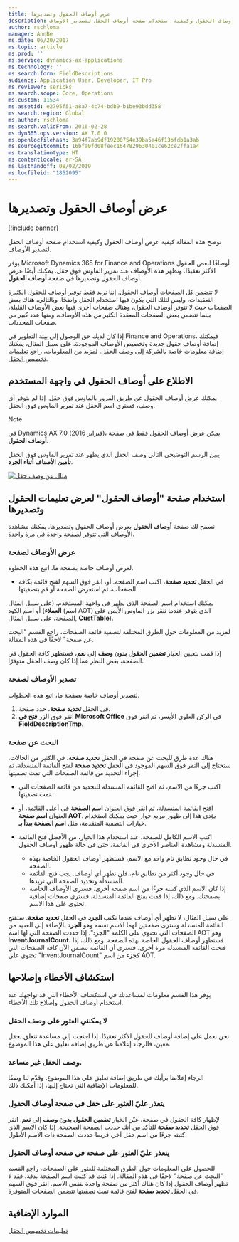 ```yaml
---
title: عرض أوصاف الحقول وتصديرها
description: توضح هذه المقالة كيفية عرض أوصاف الحقول وكيفية استخدام صفحة أوصاف الحقل لتصدير الأوصاف.
author: rschloma
manager: AnnBe
ms.date: 06/20/2017
ms.topic: article
ms.prod: ''
ms.service: dynamics-ax-applications
ms.technology: ''
ms.search.form: FieldDescriptions
audience: Application User, Developer, IT Pro
ms.reviewer: sericks
ms.search.scope: Core, Operations
ms.custom: 11534
ms.assetid: e2795f51-a8a7-4c74-bdb9-b1be93bdd358
ms.search.region: Global
ms.author: rschloma
ms.search.validFrom: 2016-02-28
ms.dyn365.ops.version: AX 7.0.0
ms.openlocfilehash: 3a94f7ab9df19200754e39ba5a46f13bfdb1a3ab
ms.sourcegitcommit: 16bfa0fd08feec1647829630401ce62ce2ffa1a4
ms.translationtype: HT
ms.contentlocale: ar-SA
ms.lasthandoff: 08/02/2019
ms.locfileid: "1852095"
---
```

# <a name="view-and-export-field-descriptions"></a>عرض أوصاف الحقول وتصديرها

[!include [banner](../includes/banner.md)]

توضح هذه المقالة كيفية عرض أوصاف الحقول وكيفية استخدام صفحة أوصاف الحقل لتصدير الأوصاف.

يوفر Microsoft Dynamics 365 for Finance and Operations أوصافًا لبعض الحقول الأكثر تعقيدًا. وتظهر هذه الأوصاف عند تمرير الماوس فوق حقل. يمكنك أيضًا عرض أوصاف الحقول وتصديرها في صفحة **أوصاف الحقول**.

لا تتضمن كل الصفحات أوصاف الحقول. إننا نريد فقط توفير أوصاف للحقول الكثيرة التعقيدات، وليس لتلك التي يكون فيها استخدام الحقل واضحًا. وبالتالي، هناك بعض الصفحات حيث لا تتوفر أوصاف الحقول، وهناك صفحات أخرى فيها بعض الأوصاف القليلة، بينما تتضمن بعض الصفحات المعقدة الكثير من هذه الأوصاف، ومنها عدد كبير من صفحات المحددات.

إذا كان لديك حق الوصول إلى بيئة التطوير في Finance and Operations، فيمكنك إضافة أوصاف حقول جديدة وتخصيص الأوصاف الموجودة. على سبيل المثال، يمكنك إضافة معلومات خاصة بالشركة إلى وصف الحقل. لمزيد من المعلومات، راجع [تعليمات تخصيص الحقل](../../dev-itpro/user-interface/customize-field-help.md).

## <a name="see-field-descriptions-in-the-user-interface"></a>الاطلاع على أوصاف الحقول في واجهة المستخدم

يمكنك عرض أوصاف الحقول عن طريق المرور بالماوس فوق حقل. إذا لم يتوفر أي وصف، فسترى اسم الحقل عند تمرير الماوس فوق الحقل.

> [!NOTE]
> في Dynamics AX 7.0 (فبراير 2016)، يمكن عرض أوصاف الحقول فقط في صفحة **أوصاف الحقول**.

يبين الرسم التوضيحي التالي وصف الحقل الذي يظهر عند تمرير الماوس فوق الحقل **تأمين الأصناف أثناء الجرد**.

[![مثال عن وصف حقل](./media/field-description.png)](./media/field-description.png)

## <a name="use-the-field-descriptions-page-to-view-and-export-field-help"></a>استخدام صفحة "أوصاف الحقول" لعرض تعليمات الحقول وتصديرها

تسمح لك صفحة **أوصاف الحقول** بعرض أوصاف الحقول وتصديرها. يمكنك مشاهدة الأوصاف التي تتوفر لصفحة واحدة في مرة واحدة.

### <a name="view-the-descriptions-for-a-page"></a>عرض الأوصاف لصفحة

لعرض أوصاف خاصة بصفحة ما، اتبع هذه الخطوة.

- في الحقل **تحديد صفحة‬**، اكتب اسم الصفحة. أو، انقر فوق السهم لفتح قائمة بكافة الصفحات، ثم استعرض الصفحة أو قم بتصفيتها.

يمكنك استخدام اسم الصفحة الذي يظهر في واجهة المستخدم، (على سبيل المثال **العملاء**) أو اسم الكود (اسم AOT) الذي يتوفر عندما تنقر بزر الماوس الأيمن على الصفحة، على سبيل المثال, **CustTable**).

لمزيد من المعلومات حول الطرق المختلفة لتصفية قائمة الصفحات، راجع القسم "البحث عن صفحة" لاحقًا في هذه المقالة.

إذا قمت بتعيين الخيار **تضمين الحقول بدون وصف** إلى **نعم**، فستظهر كافة الحقول في الصفحة، بغض النظر عما إذا كان وصف الحقل متوفرًا.

### <a name="export-the-descriptions-for-a-page"></a>تصدير الأوصاف لصفحة

لتصدير أوصاف خاصة بصفحة ما، اتبع هذه الخطوات.

1. في الحقل **تحديد صفحة**، حدد صفحة.
2. انقر فوق الزر **فتح في Microsoft Office** في الركن العلوي الأيسر، ثم انقر فوق **FieldDescriptionTmp**.

### <a name="searching-for-a-page"></a>البحث عن صفحة

هناك عدة طرق للبحث عن صفحة في الحقل **تحديد صفحة**. في الكثير من الحالات، ستحتاج إلى النقر فوق السهم الموجود في الحقل **تحديد صفحة** لفتح القائمة المنسدلة، ثم إجراء التحديد من قائمة الصفحات التي تمت تصفيتها.

- اكتب جزءًا من الاسم، ثم افتح القائمة المنسدلة للتحديد من قائمة الصفحات التي تمت تصفيتها.
- افتح القائمة المنسدلة، ثم انقر فوق العنوان **اسم الصفحة** في أعلى القائمة، أو العنوان **اسم صفحة AOT**. يؤدي هذا إلى ظهور مربع حوار حيث يمكنك استخدام خيارات التصفية المتقدمة، مثل **اسم الصفحة يبدأ بـ**.
- اكتب الاسم الكامل للصفحة. عند استخدام هذا الخيار، من الأفضل فتح القائمة المنسدلة ومشاهدة العناصر الأخرى في القائمة، حتى في حالة ظهور أوصاف الحقول.

    - في حال وجود تطابق تام واحد مع الاسم، فستظهر أوصاف الحقول الخاصة بهذه الصفحة.
    - في حال وجود أكثر من تطابق تام، فلن تظهر أي أوصاف. يجب فتح القائمة المنسدلة وتحديد الصفحة التي تريدها.
    - إذا كان الاسم الذي كتبته جزءًا من اسم صفحة أخرى، فسترى الأوصاف الخاصة بصفحتك. ومع ذلك، إذا قمت بفتح القائمة المنسدلة، فسترى صفحات إضافية تحتوي على هذا الاسم.

على سبيل المثال، لا تظهر أي أوصاف عندما تكتب **الجرد** في الحقل **تحديد صفحة**. ستفتح القائمة المنسدلة وسترى صفحتين لهما الاسم نفسه وهو **الجرد** بالإضافة إلى العديد من الصفحات التي تحتوي على الكلمة "الجرد". إذا حددت الصفحة التي لها اسم AOT وهو **InventJournalCount**، فستظهر أوصاف الحقول الخاصة بهذه الصفحة. ومع ذلك، إذا فتحت القائمة المنسدلة مرة أخرى، فسترى أن القائمة تتضمن الآن كافة الصفحات التي تحتوي على "InventJournalCount" كجزء من اسم AOT.

## <a name="troubleshooting"></a>استكشاف الأخطاء وإصلاحها

يوفر هذا القسم معلومات لمساعدتك في استكشاف الأخطاء التي قد تواجهك عند استخدام أوصاف الحقول وإصلاح تلك الأخطاء.

### <a name="i-cant-find-a-field-description"></a>لا يمكنني العثور على وصف الحقل

نحن نعمل على إضافة أوصاف للحقول الأكثر تعقيدًا. إذا احتجت إلى مساعدة تتعلق بحقل معين، فالرجاء إعلامنا عن طريق إضافة تعليق على هذا الموضوع.

### <a name="the-field-description-isnt-helpful"></a>وصف الحقل غير مساعد.

الرجاء إعلامنا برأيك عن طريق إضافة تعليق على هذا الموضوع. وقدّم لنا وصفًا للمعلومات الإضافية التي تحتاج إليها، إذا أمكنك ذلك.

### <a name="i-cant-find-a-field-on-the-field-descriptions-page"></a>يتعذر عليّ العثور على حقل في صفحة أوصاف الحقول

لإظهار كافة الحقول في صفحة، عيّن الخيار **تضمين الحقول بدون وصف** إلى **نعم**. انقر فوق الحقل **تحديد صفحة** للتأكد من أنك حددت الصفحة الصحيحة. إذا كان الاسم الذي كتبته جزءًا من اسم حقل آخر، فربما حددت الصفحة ذات الاسم الأطول.

### <a name="i-cant-find-a-page-on-the-field-descriptions-page"></a>يتعذر عليّ العثور على صفحة في صفحة أوصاف الحقول

للحصول على المعلومات حول الطرق المختلفة للعثور على الصفحات، راجع القسم "البحث عن صفحة" لاحقًا في هذه المقالة. إذا كنت قد كتبت اسم الصفحة بدقة، فقد لا تظهر أوصاف الحقول إذا كان هناك أكثر من صفحة واحدة بنفس الاسم. انقر فوق السهم في الحقل **تحديد صفحة** لفتح قائمة تمت تصفيتها تتضمن الصفحات المتوفرة.

## <a name="additional-resources"></a>الموارد الإضافية

[تعليمات تخصيص الحقل](../../dev-itpro/user-interface/customize-field-help.md)
